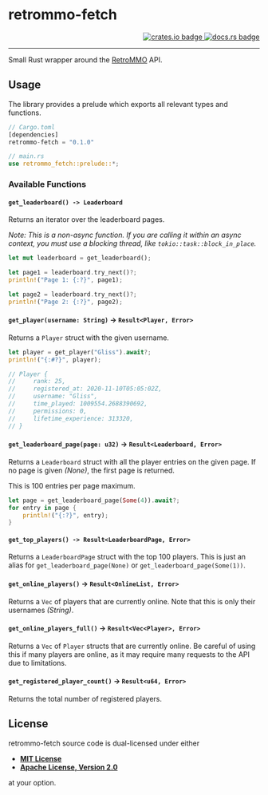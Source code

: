 # retrommo-fetch

<!-- markdownlint-disable -->
<div align="right">
<a href="https://crates.io/crates/retrommo-fetch">
    <img src="https://img.shields.io/crates/v/retrommo-fetch?style=flat-square" alt="crates.io badge">
</a>
<a href="https://docs.rs/retrommo-fetch/latest/">
    <img src="https://img.shields.io/docsrs/retrommo-fetch?style=flat-square" alt="docs.rs badge">
</a>
</div>
<!-- markdownlint-enable -->

---

Small Rust wrapper around the [RetroMMO](https://retro-mmo.com) API.

## Usage

The library provides a prelude which exports all relevant types and functions.

```rust
// Cargo.toml
[dependencies]
retrommo-fetch = "0.1.0"

// main.rs
use retrommo_fetch::prelude::*;
```

### Available Functions

#### `get_leaderboard() -> Leaderboard`

Returns an iterator over the leaderboard pages.

*Note: This is a non-async function. If you are calling it within an async context, you must use a blocking thread, like `tokio::task::block_in_place`.*

```rust
let mut leaderboard = get_leaderboard();

let page1 = leaderboard.try_next()?;
println!("Page 1: {:?}", page1);

let page2 = leaderboard.try_next()?;
println!("Page 2: {:?}", page2);
```

#### `get_player(username: String)` -> `Result<Player, Error>`

Returns a `Player` struct with the given username.

```rust
let player = get_player("Gliss").await?;
println!("{:#?}", player);

// Player {
//     rank: 25,
//     registered_at: 2020-11-10T05:05:02Z,
//     username: "Gliss",
//     time_played: 1009554.2688390692,
//     permissions: 0,
//     lifetime_experience: 313320,
// }
```

#### `get_leaderboard_page(page: u32)` -> `Result<Leaderboard, Error>`

Returns a `Leaderboard` struct with all the player entries on the given page. If no page is given *(None)*, the first page is returned.

This is 100 entries per page maximum.

```rust
let page = get_leaderboard_page(Some(4)).await?;
for entry in page {
    println!("{:?}", entry);
}
```

#### `get_top_players() -> Result<LeaderboardPage, Error>`

Returns a `LeaderboardPage` struct with the top 100 players. This is just an alias for `get_leaderboard_page(None)` or `get_leaderboard_page(Some(1))`.

#### `get_online_players()` -> `Result<OnlineList, Error>`

Returns a `Vec` of players that are currently online. Note that this is only their usernames *(String)*.

#### `get_online_players_full()` -> `Result<Vec<Player>, Error>`

Returns a `Vec` of `Player` structs that are currently online. Be careful of using this if many players are online, as it may require many requests to the API due to limitations.

#### `get_registered_player_count()` -> `Result<u64, Error>`

Returns the total number of registered players.

## License

retrommo-fetch source code is dual-licensed under either

- **[MIT License](/docs/LICENSE-MIT)**
- **[Apache License, Version 2.0](/docs/LICENSE-APACHE)**

at your option.
